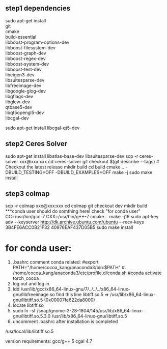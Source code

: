 ## step1 dependencies
sudo apt-get install \
    git \
    cmake \
    build-essential \
    libboost-program-options-dev \
    libboost-filesystem-dev \
    libboost-graph-dev \
    libboost-regex-dev \
    libboost-system-dev \
    libboost-test-dev \
    libeigen3-dev \
    libsuitesparse-dev \
    libfreeimage-dev \
    libgoogle-glog-dev \
    libgflags-dev \
    libglew-dev \
    qtbase5-dev \
    libqt5opengl5-dev \
    libcgal-dev

sudo apt-get install libcgal-qt5-dev

## step2 Ceres Solver
sudo apt-get install libatlas-base-dev libsuitesparse-dev
scp -r ceres-solver xxx@xxx:xxx
cd ceres-solver
git checkout $(git describe --tags) # Checkout the latest release
mkdir build
cd build
cmake .. -DBUILD_TESTING=OFF -DBUILD_EXAMPLES=OFF
make -j
sudo make install

## step3 colmap
scp -r colmap xxx@xxx:xxx
cd colmap
git checkout dev
mkdir build
***conda user should do somthing here! check "for conda user"
CC=/usr/bin/gcc-7 CXX=/usr/bin/g++-7 cmake ..
make -j16
sudo apt-key adv --keyserver http://dk.archive.ubuntu.com/ubuntu --recv-keys 3B4FE6ACC0B21F32 40976EAF437D05B5
sudo make install

# for conda user:
1. .bashrc comment conda related:
    #export PATH="/home/cocoa_kang/anaconda3/bin:$PATH"
    #. /home/cocoa_kang/anaconda3/etc/profile.d/conda.sh
    #conda activate torch_cocoa
2. log out and log in
3. ldd /usr/lib/gcc/x86_64-linux-gnu/7/../../../x86_64-linux-gnu/libfreeimage.so
find this line libtiff.so.5 => /usr/lib/x86_64-linux-gnu/libtiff.so.5 (0x00007fe622da8000)
4. locate libtiff.so
5. sudo ln -sf /snap/gnome-3-28-1804/145/usr/lib/x86_64-linux-gnu/libtiff.so.5.3.0 /usr/lib/x86_64-linux-gnu/libtiff.so.5
6. uncomment .bashrc after installation is completed

/usr/local/lib/libtiff.so.5

version requirements: 
gcc/g++ 5
cgal 4.7
